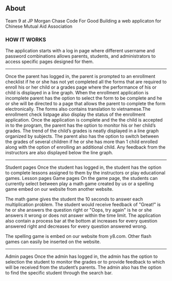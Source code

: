 ## About

Team 9 at JP Morgan Chase Code For Good
Building a web applicaton for Chinese Mutual Aid Association



### HOW IT WORKS
<Log in page image>
The application starts with a log in page where different username and password combinations allows parents, students, and administrators to access specific pages designed for them. 

-----------------------------------------------------------------------------------------------------
<Parent option to login image>
Once the parent has logged in, the parent is prompted to an enrollment checklist if he or she has not yet completed all the forms that are required to enroll his or her child or a grades page where the performance of his or child is displayed in a line graph.

<Enrollment application page image>
When the enrollment application is incomplete parent has the option to select the form to be complete and he or she will be directed to a page that allows the parent to complete the form electronically. The forms also contains translation to vietnamese.The enrollment check listpage also display the status of the enrollment application.


<Grades page image>
Once the application is complete and the the child is accepted in to the program, the parent has the option to monitor his or her child’s grades. The trend of the child’s grades is neatly displayed in a line graph organized by subjects. The parent also has the option to switch between the grades of several children if he or she has more than 1 child enrolled along with the option of enrolling an additional child. Any feedback from the instructors are also displayed below the line graph.




------------------------------------------------------------------------------------------------------------------
<Student option to login image>
Student pages
Once the student has logged in, the student has the option to complete lessons assigned to them by the instructors or play educational games.


<lessons page image>
Lesson pages

<game page image>
Game pages
On the game page, the students can currently select between play a math game created by us or a spelling game embed on our website from another website.

The math game gives the student the 10 seconds to answer each multiplication problem. The student would receive feedback of "Great!" is he or she answers the question right or "Oops, try again" is he or she answers it wrong or does not answer within the time limit. The application also contain a process bar at the bottom at increases for every question answered right and decreases for every question answered wrong.

The spelling game is embed on our website from y8.com. Other flash games can easily be inserted on the website.

-------------------------------------------------------------------------------------------------------------------------
<Admin option to login image>
Admin pages
Once the admin has logged in, the admin has the option to selection the student to monitor the grades or to provide feedback to which will be received from the student’s parents. The admin also has the option to find the specific student through the search bar.

<DROP DOWN INFO>















